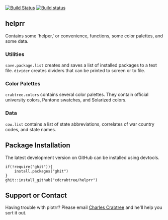 [![Build Status](https://travis-ci.org/cdcrabtree/helprr.svg?branch=master)](https://travis-ci.org/cdcrabtree/plotrr) [![Build status](https://ci.appveyor.com/api/projects/status/github/cdcrabtree/helprr?svg=true)](https://ci.appveyor.com/api/projects/status/github/cdcrabtree/)

## helprr

Contains some 'helper,' or convenience, functions, some color palettes, and some data.

### Utilities
`save.package.list` creates and saves a list of installed packages to a text file. `divider` creates dividers that can be printed to screen or to file. 

### Color Palettes
`crabtree.colors` contains several color palettes. They contain official university colors, Pantone swatches, and Solarized colors.

### Data
`cow.list` contains a list of state abbreviations, correlates of war country codes, and state names.

## Package Installation
The latest development version on GitHub can be installed using devtools.

```
if(!require("ghit")){
    install.packages("ghit")
}
ghit::install_github("cdcrabtree/helprr")
```

## Support or Contact
Having trouble with plotrr? Please email [Charles Crabtree](mailto:ccrabtr@umich.edu) and he'll help you sort it out.
